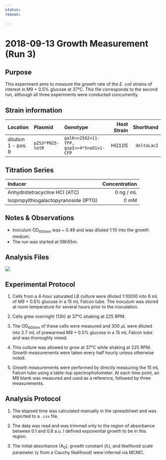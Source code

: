 ```yaml
---
status: 
reason: 
    
---
```


# 2018-09-13 Growth Measurement (Run 3)


## Purpose
This experiment aims to measure the growth rate of the *E. coli*
strains of interest in M9 + 0.5% glucose at 37°C. This file corresponds to the
second run, although all three experiments were conducted concurrently.


## Strain information
| Location | Plasmid | Genotype | Host Strain | Shorthand |
| :------  | :------ | :------- | ----------: | --------: |
| dilution 1 - pos. 9 | `pZS3*PN25-tetR`| `galK<>25O2+11-YFP, gspI<>4*5noO1v1-CFP` |  HG105 |`deltaLacI` |


## Titration Series

| Inducer | Concentration |
| :-----  | ------------: |
| Anhydrotetracycline HCl (ATC) | 0 ng / mL |
| Isopropylthiogalactopyranoside (IPTG) | 0 mM |



## Notes & Observations
* Inoculum OD<sub>600nm</sub> was ~ 0.49 and was diluted 1:10 into the growth medium.
* The run was started at 08h55m.

## Analysis Files

![](output/20180913_r3_37C_glucose_O2_growth.png)

## Experimental Protocol

1. Cells from a 4-hour saturated LB culture were diluted 1:10000 into 6 mL of M9 + 0.5% glucose in a 15 mL Falcon tube. The inoculum was stored at room temperature for several hours prior to the inoculation.

2. Cells grew overnight (13h) at 37°C shaking at 225 RPM.

3. The OD<sub>600nm</sub> of these cells were measured and 300 µL were diluted into 2.7 mL of prewarmed M9 + 0.5% glucose in a 15 mL Falcon tube and was thoroughly mixed.

4. This culture was allowed to grow at 37°C while shaking at 225 RPM. Growth measurements were taken every half hourly unless otherwise noted.

5. Growth measurements were performed by directly measuring the 15 mL Falcon tube using a table-top spectrophotometer. At each time point, an M9 blank was measured and used as a reference, followed by three measurements.

## Analysis Protocol

1. The elapsed time was calculated manually in the spreadsheet and was exported
to a `.csv` file.

2. The data was read and was trimmed only to the region of absorbance between
0.1 and 0.8 a.u. I defined exponential growth to be in this region.

3. The initial absorbance (A<sub>0</sub>), growth constant (λ), and likelihood
scale parameter (γ from a Cauchy likelihood) were inferred via MCMC.
